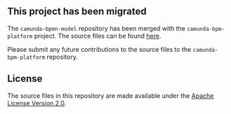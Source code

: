## This project has been migrated

The `camunda-bpmn-model` repository has been merged with the `camunda-bpm-platform` project. The
source files can be found [here](https://github.com/camunda/camunda-bpm-platform/tree/master/model-api/bpmn-model).

Please submit any future contributions to the source files to the `camunda-bpm-platform` repository.

## License
The source files in this repository are made available under the [Apache License Version 2.0](./LICENSE).

